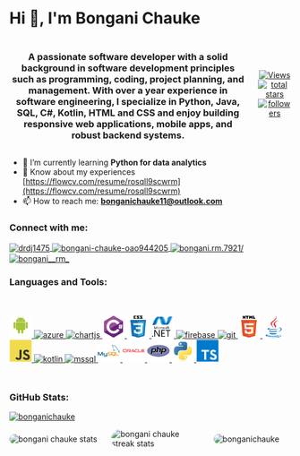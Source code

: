 <h1>Hi 👋, I'm Bongani Chauke</h1>

<div style="display: flex; justify-content: space-between; gap: 20px; align-items: center; text-align: center;">
  <div>
    <h3>
      A passionate software developer with a solid background in software development principles 
      such as programming, coding, project planning, and management. With over a year experience in software engineering, I specialize in Python, Java, SQL, C#, Kotlin, HTML and CSS and enjoy
      building responsive web applications, mobile apps, and robust backend systems.
    </h3>    
  </div>
  <p align="center">
	<a href="https://github.com/BonganiChauke/"><img alt="Views" title="GitHub profile views" src="https://komarev.com/ghpvc/?username=BonganiChauke&label=Profile%20Views&color=red&style=for-the-badge"/></a>
	<a href="https://github.com/BonganiChauke?tab=repositories&sort=stargazers"><img alt="total stars" title="Total stars on GitHub" src="https://custom-icon-badges.herokuapp.com/badge/dynamic/json?logo=star&color=55960c&labelColor=488207&label=Stars&style=for-the-badge&query=%24.stars&url=https://api.github-star-counter.workers.dev/user/BonganiChauke"/></a>
	<a href="https://github.com/BonganiChauke?tab=followers"><img alt="followers" title="Follow me on Github" src="https://custom-icon-badges.herokuapp.com/github/followers/BonganiChauke?color=236ad3&labelColor=1155ba&style=for-the-badge&logo=person-add&label=Follow&logoColor=white"/></a>
</p>

</div>

- 🌱 I’m currently learning **Python for data analytics**
- 📄 Know about my experiences [https://flowcv.com/resume/rosqll9scwrm](https://flowcv.com/resume/rosqll9scwrm)
- 📫 How to reach me: **bonganichauke11@outlook.com**

<h3 align="left">Connect with me:</h3>
<p align="left">
    <a href="https://twitter.com/drdj1475" target="blank">
        <img align="center"
            src="https://raw.githubusercontent.com/rahuldkjain/github-profile-readme-generator/master/src/images/icons/Social/twitter.svg"
            alt="drdj1475" height="30" width="40" />
    </a>
    <a href="https://linkedin.com/in/bongani-chauke-oao944205" target="blank">
        <img align="center"
            src="https://raw.githubusercontent.com/rahuldkjain/github-profile-readme-generator/master/src/images/icons/Social/linked-in-alt.svg"
            alt="bongani-chauke-oao944205" height="30" width="40" />
    </a>
    <a href="https://fb.com/bongani.rm.7921/" target="blank">
        <img align="center"
            src="https://raw.githubusercontent.com/rahuldkjain/github-profile-readme-generator/master/src/images/icons/Social/facebook.svg"
            alt="bongani.rm.7921/" height="30" width="40" />
    </a>
    <a href="https://instagram.com/bongani__rm_" target="blank">
        <img align="center"
            src="https://raw.githubusercontent.com/rahuldkjain/github-profile-readme-generator/master/src/images/icons/Social/instagram.svg"
            alt="bongani__rm_" height="30" width="40" />
    </a>
</p>

<h3 align="left">Languages and Tools:</h3>
<p align="left" style="margin-top: 50px; margin-bottom: 50px;"> <a href="https://developer.android.com" target="_blank" rel="noreferrer"> <img
            src="https://raw.githubusercontent.com/devicons/devicon/master/icons/android/android-original-wordmark.svg"
            alt="android" width="40" height="40" /> </a> <a href="https://azure.microsoft.com/en-in/" target="_blank"
        rel="noreferrer"> <img src="https://www.vectorlogo.zone/logos/microsoft_azure/microsoft_azure-icon.svg"
            alt="azure" width="40" height="40" /> </a> <a href="https://www.chartjs.org" target="_blank"
        rel="noreferrer"> <img src="https://www.chartjs.org/media/logo-title.svg" alt="chartjs" width="40"
            height="40" /> </a> <a href="https://www.w3schools.com/cs/" target="_blank" rel="noreferrer"> <img
            src="https://raw.githubusercontent.com/devicons/devicon/master/icons/csharp/csharp-original.svg"
            alt="csharp" width="40" height="40" /> </a> <a href="https://www.w3schools.com/css/" target="_blank"
        rel="noreferrer"> <img
            src="https://raw.githubusercontent.com/devicons/devicon/master/icons/css3/css3-original-wordmark.svg"
            alt="css3" width="40" height="40" /> </a> <a href="https://dotnet.microsoft.com/" target="_blank"
        rel="noreferrer"> <img
            src="https://raw.githubusercontent.com/devicons/devicon/master/icons/dot-net/dot-net-original-wordmark.svg"
            alt="dotnet" width="40" height="40" /> </a> <a href="https://firebase.google.com/" target="_blank"
        rel="noreferrer"> <img src="https://www.vectorlogo.zone/logos/firebase/firebase-icon.svg" alt="firebase"
            width="40" height="40" /> </a> <a href="https://git-scm.com/" target="_blank" rel="noreferrer"> <img
            src="https://www.vectorlogo.zone/logos/git-scm/git-scm-icon.svg" alt="git" width="40" height="40" /> </a> <a
        href="https://www.w3.org/html/" target="_blank" rel="noreferrer"> <img
            src="https://raw.githubusercontent.com/devicons/devicon/master/icons/html5/html5-original-wordmark.svg"
            alt="html5" width="40" height="40" /> </a> <a href="https://www.java.com" target="_blank" rel="noreferrer">
        <img src="https://raw.githubusercontent.com/devicons/devicon/master/icons/java/java-original.svg" alt="java"
            width="40" height="40" /> </a> <a href="https://developer.mozilla.org/en-US/docs/Web/JavaScript"
        target="_blank" rel="noreferrer"> <img
            src="https://raw.githubusercontent.com/devicons/devicon/master/icons/javascript/javascript-original.svg"
            alt="javascript" width="40" height="40" /> </a> <a href="https://kotlinlang.org" target="_blank"
        rel="noreferrer"> <img src="https://www.vectorlogo.zone/logos/kotlinlang/kotlinlang-icon.svg" alt="kotlin"
            width="40" height="40" /> </a> <a href="https://www.microsoft.com/en-us/sql-server" target="_blank"
        rel="noreferrer"> <img src="https://www.svgrepo.com/show/303229/microsoft-sql-server-logo.svg" alt="mssql"
            width="40" height="40" /> </a> <a href="https://www.mysql.com/" target="_blank" rel="noreferrer"> <img
            src="https://raw.githubusercontent.com/devicons/devicon/master/icons/mysql/mysql-original-wordmark.svg"
            alt="mysql" width="40" height="40" /> </a> <a href="https://www.oracle.com/" target="_blank"
        rel="noreferrer"> <img
            src="https://raw.githubusercontent.com/devicons/devicon/master/icons/oracle/oracle-original.svg"
            alt="oracle" width="40" height="40" /> </a> <a href="https://www.php.net" target="_blank" rel="noreferrer">
        <img src="https://raw.githubusercontent.com/devicons/devicon/master/icons/php/php-original.svg" alt="php"
            width="40" height="40" /> </a> <a href="https://www.python.org" target="_blank" rel="noreferrer"> <img
            src="https://raw.githubusercontent.com/devicons/devicon/master/icons/python/python-original.svg"
            alt="python" width="40" height="40" /> </a> <a href="https://www.typescriptlang.org/" target="_blank"
        rel="noreferrer"> <img
            src="https://raw.githubusercontent.com/devicons/devicon/master/icons/typescript/typescript-original.svg"
            alt="typescript" width="40" height="40" /> </a> </p>
<h3 align="left">GitHub Stats:</h3>
<p align="left"> <a href="https://github.com/ryo-ma/github-profile-trophy"><img src="https://github-profile-trophy.vercel.app/?username=bonganichauke" alt="bonganichauke" /></a> </p>
<div style="display: flex; justify-content: space-between; gap: 20px; align-items: center;">
    <img style="width: 350px; border-radius: 20px;" src="https://github-readme-stats.vercel.app/api?username=bonganichauke&show_icons=true&locale=en"
        alt="bongani chauke stats" />
    <img style="width: 350px; border-radius: 20px;" src="https://github-readme-streak-stats.herokuapp.com/?user=bonganichauke&"
        alt="bongani chauke streak stats" />
    <img style="width: 300px; border-radius: 20px;" src="https://github-readme-stats.vercel.app/api/top-langs?username=bonganichauke&show_icons=true&locale=en&layout=compact" 
        alt="bonganichauke" />
</div>
